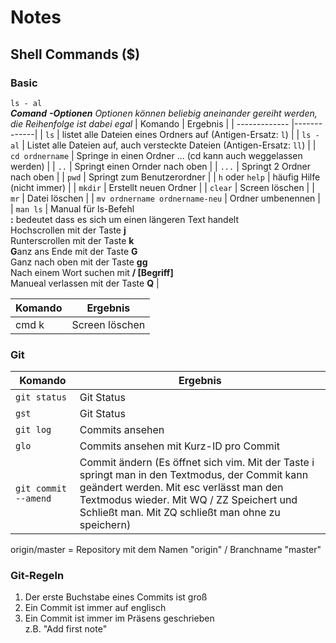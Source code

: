 # Notes
## Shell Commands ($)

### Basic

`ls - al`<br>
***Comand*** ***-Optionen***
*Optionen können beliebig aneinander gereiht werden, die Reihenfolge ist dabei egal*
| Komando           | Ergebnis |
| -------------     |-------------| 
| `ls`              | listet alle Dateien eines Ordners auf (Antigen-Ersatz: `l`) |
| `ls -al`          | Listet alle Dateien auf, auch versteckte Dateien (Antigen-Ersatz: `ll`) |
| `cd ordnername`   | Springe in einen Ordner ... (cd kann auch weggelassen werden) |
| `..`              | Springt einen Ornder nach oben | 
| `...`             | Springt 2 Ordner nach oben | 
| `pwd`             | Springt zum Benutzerordner | 
| `h` oder `help`   | häufig Hilfe (nicht immer) |
| `mkdir`           | Erstellt neuen Ordner |
| `clear`           | Screen löschen |
| `mr`              | Datei löschen |
| `mv ordnername ordnername-neu` | Ordner umbenennen |
| `man ls`          | Manual für ls-Befehl <br> **:** bedeutet dass es sich um einen längeren Text handelt <br> Hochscrollen mit der Taste **j** <br> Runterscrollen mit der Taste **k** <br>**G**anz ans Ende mit der Taste **G**<br> Ganz nach oben mit der Taste **gg**<br> Nach einem Wort suchen mit **/ [Begriff]** <br> Manueal verlassen mit der Taste **Q** |



| Komando           | Ergebnis |
| -------------     |-------------| 
| cmd k | Screen löschen

### Git

| Komando           | Ergebnis |
| -------------     |------------- | 
| `git status`      | Git Status |
| `gst`             | Git Status |
| `git log`         | Commits ansehen |
| `glo`             | Commits ansehen mit Kurz-ID pro Commit | 
| `git commit --amend` | Commit ändern (Es öffnet sich vim. Mit der Taste i springt man in den Textmodus, der Commit kann geändert werden. Mit esc verlässt man den Textmodus wieder. Mit WQ / ZZ Speichert und Schließt man. Mit ZQ schließt man ohne zu speichern) |



origin/master = Repository mit dem Namen "origin" / Branchname "master"



### Git-Regeln

1. Der erste Buchstabe eines Commits ist groß
2. Ein Commit ist immer auf englisch
3. Ein Commit ist immer im Präsens geschrieben <br>
z.B. "Add first note"
